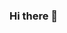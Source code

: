 ### Hi there 👋

<!--
**supermogaboy/supermogaboy** is a ✨ _special_ ✨ repository because its `README.md` (this file) appears on your GitHub profile.

Here are some ideas to get you started:

- 🔭 I’m currently working on learning C++
- 🌱 I’m currently learning C++ in general
- 👯 I’m looking to collaborate on python and C++
- 🤔 I’m looking for help with C++
- 💬 Ask me about maths and python
- 📫 How to reach me: email me at alamjeetsinghh@gmail.com
- 😄 Pronouns: he
- ⚡ Fun fact: i am Brown dan 1 in karate
-->
